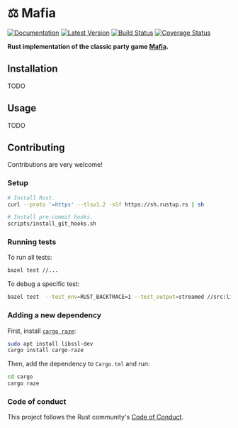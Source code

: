 # ⚖️ Mafia

[![Documentation](https://docs.rs/mafia/badge.svg)](https://docs.rs/mafia) [![Latest Version](https://img.shields.io/crates/v/mafia.svg)](https://crates.io/crates/mafia) [![Build Status](https://travis-ci.org/calder/mafia.svg?branch=master)](https://travis-ci.org/calder/mafia) [![Coverage Status](https://coveralls.io/repos/github/calder/mafia/badge.svg?branch=master)](https://coveralls.io/github/calder/mafia?branch=master)

**Rust implementation of the classic party game [Mafia](https://en.wikipedia.org/wiki/Mafia_(party_game)).**



## Installation

TODO



## Usage

TODO



## Contributing

Contributions are very welcome!

### Setup

```sh
# Install Rust.
curl --proto '=https' --tlsv1.2 -sSf https://sh.rustup.rs | sh

# Install pre-commit hooks.
scripts/install_git_hooks.sh
```

### Running tests

To run all tests:

```sh
bazel test //...
```

To debug a specific test:

```sh
bazel test  --test_env=RUST_BACKTRACE=1 --test_output=streamed //src:lib_test
```

### Adding a new dependency

First, install [`cargo raze`](https://github.com/google/cargo-raze):

```sh
sudo apt install libssl-dev
cargo install cargo-raze
```

Then, add the dependency to `Cargo.tml` and run:
```sh
cd cargo
cargo raze
```

### Code of conduct

This project follows the Rust community's [Code of Conduct](https://www.rust-lang.org/policies/code-of-conduct).
